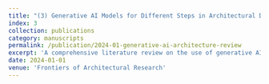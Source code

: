 ```yaml
---
title: "(3) Generative AI Models for Different Steps in Architectural Design: A Literature Review"
index: 3
collection: publications
category: manuscripts
permalink: /publication/2024-01-generative-ai-architecture-review
excerpt: 'A comprehensive literature review on the use of generative AI in architectural design workflows.'
date: 2024-01-01
venue: 'Frontiers of Architectural Research'
---
```


